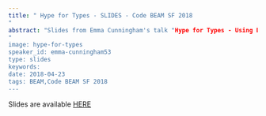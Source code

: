 ```yaml
---
title: " Hype for Types - SLIDES - Code BEAM SF 2018
"
abstract: "Slides from Emma Cunningham's talk "Hype for Types - Using Dialyzer to bring type checking to your Elixir code" - Code BEAM SF 2018
"
image: hype-for-types
speaker_id: emma-cunningham53
type: slides
keywords: 
date: 2018-04-23
tags: BEAM,Code BEAM SF 2018
---
```

Slides are available <a href="/uploads/media/default/0001/01/c64829565c98bbc80fb7b129e3b0b0de692f55c9.pdf" target="_blank">HERE</a>

